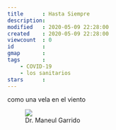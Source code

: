 ```yaml
---
title      : Hasta Siempre
description: 
modified   : 2020-05-09 22:28:00
created    : 2020-05-09 22:28:00
viewcount  : 0
id         :
gmap       :
tags       :
    - COVID-19
    - los sanitarios
stars      :
---
```


como una vela en el viento

<figure>
    <picture>
        <source srcset="/entry-files/H/HA/HAS/Hasta-Siempre/img/hasta-siempre-960.jpg" media="(min-width:400px)">
        <img src="hasta-siempre-400.jpg">
    </picture>
    <figcaption>Dr. Maneul Garrido</figcaption>
</figure>